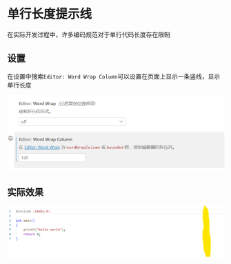 # 单行长度提示线

在实际开发过程中，许多编码规范对于单行代码长度存在限制



## 设置

在设置中搜索`Editor: Word Wrap Column`可以设置在页面上显示一条竖线，显示单行长度

![01_设置页面](./image/01_设置页面.png)

## 实际效果

![02_实际效果](./image/02_实际效果.png)
